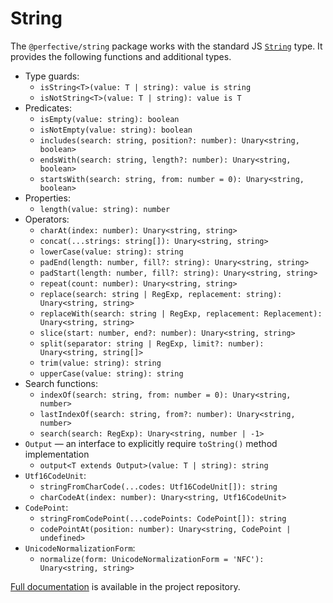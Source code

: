 # String

The `@perfective/string` package works with the standard JS
[`String`](https://developer.mozilla.org/en-US/docs/Web/JavaScript/Reference/Global_Objects/String) type.
It provides the following functions and additional types.

* Type guards:
    * `isString<T>(value: T | string): value is string`
    * `isNotString<T>(value: T | string): value is T`
* Predicates:
    * `isEmpty(value: string): boolean`
    * `isNotEmpty(value: string): boolean`
    * `includes(search: string, position?: number): Unary<string, boolean>`
    * `endsWith(search: string, length?: number): Unary<string, boolean>`
    * `startsWith(search: string, from: number = 0): Unary<string, boolean>`
* Properties:
    * `length(value: string): number`
* Operators:
    * `charAt(index: number): Unary<string, string>`
    * `concat(...strings: string[]): Unary<string, string>`
    * `lowerCase(value: string): string`
    * `padEnd(length: number, fill?: string): Unary<string, string>`
    * `padStart(length: number, fill?: string): Unary<string, string>`
    * `repeat(count: number): Unary<string, string>`
    * `replace(search: string | RegExp, replacement: string): Unary<string, string>`
    * `replaceWith(search: string | RegExp, replacement: Replacement): Unary<string, string>`
    * `slice(start: number, end?: number): Unary<string, string>`
    * `split(separator: string | RegExp, limit?: number): Unary<string, string[]>`
    * `trim(value: string): string`
    * `upperCase(value: string): string`
* Search functions:
    * `indexOf(search: string, from: number = 0): Unary<string, number>`
    * `lastIndexOf(search: string, from?: number): Unary<string, number>`
    * `search(search: RegExp): Unary<string, number | -1>`
* `Output` — an interface to explicitly require `toString()` method implementation
    * `output<T extends Output>(value: T | string): string`
* `Utf16CodeUnit`:
    * `stringFromCharCode(...codes: Utf16CodeUnit[]): string`
    * `charCodeAt(index: number): Unary<string, Utf16CodeUnit>`
* `CodePoint`:
    * `stringFromCodePoint(...codePoints: CodePoint[]): string`
    * `codePointAt(position: number): Unary<string, CodePoint | undefined>`
* `UnicodeNormalizationForm`:
    * `normalize(form: UnicodeNormalizationForm = 'NFC'): Unary<string, string>`

[Full documentation](https://github.com/perfective/js/blob/master/packages/string/README.adoc) 
is available in the project repository.
